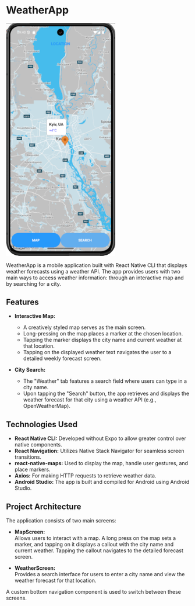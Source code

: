 
# WeatherApp

<img src="https://github.com/voronine/weatherApp/blob/main/src/assets/screen.png?raw=true" width="300">


WeatherApp is a mobile application built with React Native CLI that displays weather forecasts using a weather API. The app provides users with two main ways to access weather information: through an interactive map and by searching for a city.

## Features

- **Interactive Map:**
  - A creatively styled map serves as the main screen.
  - Long-pressing on the map places a marker at the chosen location.
  - Tapping the marker displays the city name and current weather at that location.
  - Tapping on the displayed weather text navigates the user to a detailed weekly forecast screen.

- **City Search:**
  - The "Weather" tab features a search field where users can type in a city name.
  - Upon tapping the "Search" button, the app retrieves and displays the weather forecast for that city using a weather API (e.g., OpenWeatherMap).

## Technologies Used

- **React Native CLI:** Developed without Expo to allow greater control over native components.
- **React Navigation:** Utilizes Native Stack Navigator for seamless screen transitions.
- **react-native-maps:** Used to display the map, handle user gestures, and place markers.
- **Axios:** For making HTTP requests to retrieve weather data.
- **Android Studio:** The app is built and compiled for Android using Android Studio.

## Project Architecture

The application consists of two main screens:

- **MapScreen:**  
  Allows users to interact with a map. A long press on the map sets a marker, and tapping on it displays a callout with the city name and current weather. Tapping the callout navigates to the detailed forecast screen.

- **WeatherScreen:**  
  Provides a search interface for users to enter a city name and view the weather forecast for that location.

A custom bottom navigation component is used to switch between these screens.

